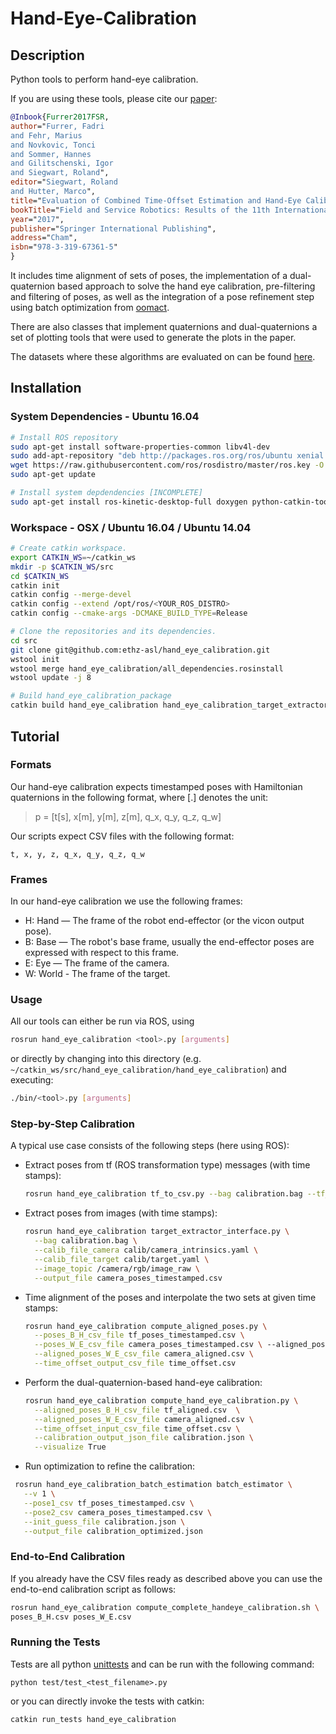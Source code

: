 # Hand-Eye-Calibration

## Description

Python tools to perform hand-eye calibration.

If you are using these tools, please cite our [paper](http://www.fsr.ethz.ch/papers/FSR_2017_paper_73.pdf):

```bibtex
@Inbook{Furrer2017FSR,
author="Furrer, Fadri
and Fehr, Marius
and Novkovic, Tonci
and Sommer, Hannes
and Gilitschenski, Igor
and Siegwart, Roland",
editor="Siegwart, Roland
and Hutter, Marco",
title="Evaluation of Combined Time-Offset Estimation and Hand-Eye Calibration on Robotic Datasets",
bookTitle="Field and Service Robotics: Results of the 11th International Conference",
year="2017",
publisher="Springer International Publishing",
address="Cham",
isbn="978-3-319-67361-5"
}
```

It includes time alignment of sets of poses, the implementation of a dual-quaternion based approach to solve the hand eye calibration, pre-filtering and filtering of poses, as well as the integration of a pose refinement step using batch optimization from [oomact](https://github.com/ethz-asl/oomact).

There are also classes that implement quaternions and dual-quaternions a set of plotting tools that were used to generate the plots in the paper.

The datasets where these algorithms are evaluated on can be found [here](http://projects.asl.ethz.ch/datasets/doku.php?id=handeyecalibration2017).

## Installation

### System Dependencies - Ubuntu 16.04

```bash
# Install ROS repository
sudo apt-get install software-properties-common libv4l-dev
sudo add-apt-repository "deb http://packages.ros.org/ros/ubuntu xenial main"
wget https://raw.githubusercontent.com/ros/rosdistro/master/ros.key -O - | sudo apt-key add -
sudo apt-get update

# Install system depdendencies [INCOMPLETE]
sudo apt-get install ros-kinetic-desktop-full doxygen python-catkin-tools

```

### Workspace - OSX / Ubuntu 16.04 / Ubuntu 14.04
```bash
# Create catkin workspace.
export CATKIN_WS=~/catkin_ws
mkdir -p $CATKIN_WS/src
cd $CATKIN_WS
catkin init
catkin config --merge-devel
catkin config --extend /opt/ros/<YOUR_ROS_DISTRO>
catkin config --cmake-args -DCMAKE_BUILD_TYPE=Release

# Clone the repositories and its dependencies.
cd src
git clone git@github.com:ethz-asl/hand_eye_calibration.git
wstool init
wstool merge hand_eye_calibration/all_dependencies.rosinstall
wstool update -j 8

# Build hand_eye_calibration_package
catkin build hand_eye_calibration hand_eye_calibration_target_extractor hand_eye_calibration_batch_estimation
```

## Tutorial

### Formats
Our hand-eye calibration expects timestamped poses with Hamiltonian quaternions in the following format, where [.] denotes the unit:
> p = [t[s], x[m], y[m], z[m], q_x, q_y, q_z, q_w]

Our scripts expect CSV files with the following format:
```
t, x, y, z, q_x, q_y, q_z, q_w
```

### Frames
In our hand-eye calibration we use the following frames:
- H: Hand — The frame of the robot end-effector (or the vicon output pose).
- B: Base — The robot's base frame, usually the end-effector poses are expressed with respect to this frame.
- E: Eye — The frame of the camera.
- W: World - The frame of the target.

### Usage

All our tools can either be run via ROS, using

```bash
rosrun hand_eye_calibration <tool>.py [arguments]
```

or directly by changing into this directory (e.g. `~/catkin_ws/src/hand_eye_calibration/hand_eye_calibration`) and executing:

```bash
./bin/<tool>.py [arguments]
```

### Step-by-Step Calibration

A typical use case consists of the following steps (here using ROS):

- Extract poses from tf (ROS transformation type) messages (with time stamps):
  ```bash
  rosrun hand_eye_calibration tf_to_csv.py --bag calibration.bag --tf_source_frame end_effector --tf_target_frame base_link --csv_output_file tf_poses_timestamped.csv
  ```
- Extract poses from images (with time stamps):
  ```bash
  rosrun hand_eye_calibration target_extractor_interface.py \
    --bag calibration.bag \
    --calib_file_camera calib/camera_intrinsics.yaml \
    --calib_file_target calib/target.yaml \
    --image_topic /camera/rgb/image_raw \
    --output_file camera_poses_timestamped.csv
  ```
- Time alignment of the poses and interpolate the two sets at given time stamps:
  ```bash
  rosrun hand_eye_calibration compute_aligned_poses.py \
    --poses_B_H_csv_file tf_poses_timestamped.csv \
    --poses_W_E_csv_file camera_poses_timestamped.csv \ --aligned_poses_B_H_csv_file tf_aligned.csv \
    --aligned_poses_W_E_csv_file camera_aligned.csv \
    --time_offset_output_csv_file time_offset.csv
  ```
- Perform the dual-quaternion-based hand-eye calibration:
  ```bash
  rosrun hand_eye_calibration compute_hand_eye_calibration.py \
    --aligned_poses_B_H_csv_file tf_aligned.csv  \
    --aligned_poses_W_E_csv_file camera_aligned.csv \
    --time_offset_input_csv_file time_offset.csv \
    --calibration_output_json_file calibration.json \
    --visualize True
  ```
- Run optimization to refine the calibration:
 ```bash
  rosrun hand_eye_calibration_batch_estimation batch_estimator \
    --v 1 \
    --pose1_csv tf_poses_timestamped.csv \
    --pose2_csv camera_poses_timestamped.csv \
    --init_guess_file calibration.json \
    --output_file calibration_optimized.json
  ```

### End-to-End Calibration

If you already have the CSV files ready as described above you can use the end-to-end calibration script as follows:

```bash
rosrun hand_eye_calibration compute_complete_handeye_calibration.sh \
poses_B_H.csv poses_W_E.csv
```

### Running the Tests

Tests are all python [unittests](https://docs.python.org/3.7/library/unittest.html) and can be run with the following command:

```
python test/test_<test_filename>.py
```
or you can directly invoke the tests with catkin:
```
catkin run_tests hand_eye_calibration
```
